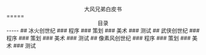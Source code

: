 <center>大风兄弟白皮书</center>
=====
<center>目录</center>
-----
## 冰火创世纪
### 程序
### 策划
### 美术
### 测试
## 武侠创世纪
### 程序
### 策划
### 美术
### 测试
## 像素风创世纪
### 程序
### 策划
### 美术
### 测试
